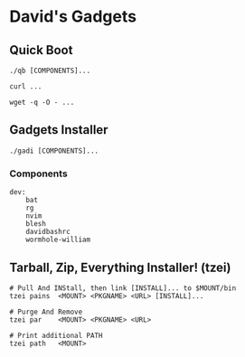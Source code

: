 # David's Gadgets

## Quick Boot

```
./qb [COMPONENTS]...

curl ...

wget -q -O - ...
```

## Gadgets Installer

```
./gadi [COMPONENTS]...
```

### Components

```
dev:
    bat
    rg
    nvim
    blesh
    davidbashrc
    wormhole-william
```

## Tarball, Zip, Everything Installer! (tzei)

```
# Pull And INStall, then link [INSTALL]... to $MOUNT/bin
tzei pains  <MOUNT> <PKGNAME> <URL> [INSTALL]...

# Purge And Remove
tzei par    <MOUNT> <PKGNAME> <URL>

# Print additional PATH
tzei path   <MOUNT> 
```

